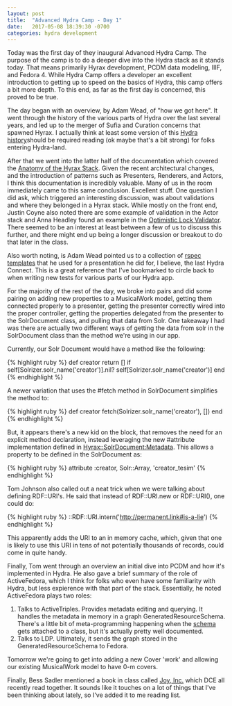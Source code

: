 ```yaml
---
layout: post
title:  "Advanced Hydra Camp - Day 1"
date:   2017-05-08 18:39:30 -0700
categories: hydra development
---
```

Today was the first day of they inaugural Advanced Hydra Camp. The purpose of the
camp is to do a deeper dive into the Hydra stack as it stands today. That means
primarily Hyrax development, PCDM data modeling, IIIF, and Fedora 4. While Hydra
Camp offers a developer an excellent introduction to getting up to speed on the
basics of Hydra, this camp offers a bit more depth. To this end, as far as the
first day is concerned, this proved to be true.

The day began with an overview, by Adam Wead, of "how we got here". It went
through the history of the various parts of Hydra over the last several years,
and led up to the merger of Sufia and Curation concerns that spawned Hyrax. I
actually think at least some version of this [Hydra history][hydra-history]should be required reading (ok
maybe that's a bit strong) for folks entering Hydra-land.

After that we went into the latter half of the documentation which covered the
[Anatomy of the Hyrax Stack][hyrax-anatomy]. Given the recent architectural
changes, and the introduction of patterns such as Presenters, Renderers, and
Actors, I think this documentation is incredibly valuable. Many of us in the
room immediately came to this same conclusion. Excellent stuff. One question I
did ask, which triggered an interesting discussion, was about validations and
where they belonged in a Hyrax stack. While mostly on the front end, Justin
Coyne also noted there are some example of validation in the Actor stack and
Anna Headley found an example in the [Optimistic Lock
Validator][lock-validator]. There seemed to be an interest at least between a
few of us to discuss this further, and there might end up being a longer
discussion or breakout to do that later in the class.

Also worth noting, is Adam Wead pointed us to a collection of [rspec
templates][rspec-templates] that he used for a presentation he did for, I
believe, the last Hydra Connect. This is a great reference that I've bookmarked
to circle back to when writing new tests for various parts of our Hydra app.

For the majority of the rest of the day, we broke into pairs and did some
pairing on adding new properties to a MusicalWork model, getting them connected properly to a
presenter, getting the presenter correctly wired into the proper controller,
getting the properties delegated from the presenter to the SolrDocument class,
and pulling that data from Solr. One takeaway I had was there are actually two
different ways of getting the data from solr in the SolrDocument class than the
method we're using in our app.

Currently, our Solr Document would have a method like the following:

{% highlight ruby %}
def creator
  return [] if self[Solrizer.solr_name('creator')].nil?
  self[Solrizer.solr_name('creator')]
end
{% endhighlight %}

A newer variation that uses the #fetch method in SolrDocument simplifies the
method to:

{% highlight ruby %}
def creator
  fetch(Solrizer.solr_name('creator'), [])
end
{% endhighlight %}

But, it appears there's a new kid on the block, that removes the need for an
explicit method declaration, instead leveraging the new #attribute
implementation defined in [Hyrax::SolrDocument:Metadata][hyrax-attribute]. This allows a property to be defined in the SolrDocument as:

{% highlight ruby %}
  attribute :creator, Solr::Array, 'creator_tesim'
{% endhighlight %}

Tom Johnson also called out a neat trick when we were talking about defining
RDF::URI's. He said that instead of RDF::URI.new or RDF::URI(), one could do:

{% highlight ruby %}
  ::RDF::URI.intern('http://permanent.link#is-a-lie') 
{% endhighlight %}

This apparently adds the URI to an in memory cache, which, given that one is
likely to use this URI in tens of not potentially thousands of records, could
come in quite handy.

Finally, Tom went through an overview an initial dive into PCDM and how it's
implemented in Hydra. He also gave a brief summary of the role of ActiveFedora,
which I think for folks who even have some familiarity with Hydra, but less
expierence with that part of the stack. Essentially, he noted ActiveFedora plays
two roles:

1. Talks to ActiveTriples. Provides metadata editing and querying. It
   handles the metadata in memory in a graph GeneratedResourceSchema. There's a
little bit of meta-programming happening when the [schema][resource-schema] gets
attached to a class, but it's actually pretty well documented.
2. Talks to LDP. Ultimately, it sends the graph stored in the
   GeneratedResourceSchema to Fedora.

Tomorrow we're going to get into adding a new Cover 'work' and allowing our
existing MusicalWork model to have 0-m covers.

Finally, Bess Sadler mentioned a book in class called [Joy, Inc.][joy-book] which DCE all
recently read together. It sounds like it touches on a lot of things that I've
been thinking about lately, so I've added it to me reading list.

[hydra-history]: https://github.com/RepoCamp/ahc/wiki/Hyrax-Introduction
[hyrax-anatomy]: https://github.com/RepoCamp/ahc/wiki/Hyrax-Introduction#anatomy-of-a-hyrax-stack
[lock-validator]: https://github.com/projecthydra-labs/hyrax/blob/master/app/actors/hyrax/actors/optimistic_lock_validator.rb
[rspec-templates]: https://github.com/awead/hydra-rspec-templates
[hyrax-attribute]: https://github.com/projecthydra-labs/hyrax/blob/master/app/models/concerns/hyrax/solr_document/metadata.rb#L6-L10
[resource-schema]: https://github.com/projecthydra/active_fedora/blob/master/lib/active_fedora/fedora_attributes.rb#L54-L69
[joy-book]: https://www.menloinnovations.com/joyinc/
